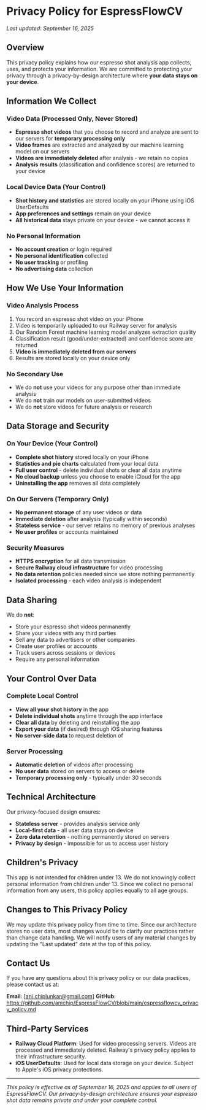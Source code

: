 # Privacy Policy for EspressFlowCV

*Last updated: September 16, 2025*

## Overview

This privacy policy explains how our espresso shot analysis app collects, uses, and protects your information. We are committed to protecting your privacy through a privacy-by-design architecture where **your data stays on your device**.

## Information We Collect

### Video Data (Processed Only, Never Stored)
- **Espresso shot videos** that you choose to record and analyze are sent to our servers for **temporary processing only**
- **Video frames** are extracted and analyzed by our machine learning model on our servers
- **Videos are immediately deleted** after analysis - we retain no copies
- **Analysis results** (classification and confidence scores) are returned to your device

### Local Device Data (Your Control)
- **Shot history and statistics** are stored locally on your iPhone using iOS UserDefaults
- **App preferences and settings** remain on your device
- **All historical data** stays private on your device - we cannot access it

### No Personal Information
- **No account creation** or login required
- **No personal identification** collected
- **No user tracking** or profiling
- **No advertising data** collection

## How We Use Your Information

### Video Analysis Process
1. You record an espresso shot video on your iPhone
2. Video is temporarily uploaded to our Railway server for analysis
3. Our Random Forest machine learning model analyzes extraction quality
4. Classification result (good/under-extracted) and confidence score are returned
5. **Video is immediately deleted from our servers**
6. Results are stored locally on your device only

### No Secondary Use
- We do **not** use your videos for any purpose other than immediate analysis
- We do **not** train our models on user-submitted videos
- We do **not** store videos for future analysis or research

## Data Storage and Security

### On Your Device (Your Control)
- **Complete shot history** stored locally on your iPhone
- **Statistics and pie charts** calculated from your local data
- **Full user control** - delete individual shots or clear all data anytime
- **No cloud backup** unless you choose to enable iCloud for the app
- **Uninstalling the app** removes all data completely

### On Our Servers (Temporary Only)
- **No permanent storage** of any user videos or data
- **Immediate deletion** after analysis (typically within seconds)
- **Stateless service** - our server retains no memory of previous analyses
- **No user profiles** or accounts maintained

### Security Measures
- **HTTPS encryption** for all data transmission
- **Secure Railway cloud infrastructure** for video processing
- **No data retention** policies needed since we store nothing permanently
- **Isolated processing** - each video analysis is independent

## Data Sharing

We do **not**:
- Store your espresso shot videos permanently
- Share your videos with any third parties
- Sell any data to advertisers or other companies
- Create user profiles or accounts
- Track users across sessions or devices
- Require any personal information

## Your Control Over Data

### Complete Local Control
- **View all your shot history** in the app
- **Delete individual shots** anytime through the app interface
- **Clear all data** by deleting and reinstalling the app
- **Export your data** (if desired) through iOS sharing features
- **No server-side data** to request deletion of

### Server Processing
- **Automatic deletion** of videos after processing
- **No user data** stored on servers to access or delete
- **Temporary processing only** - typically under 30 seconds

## Technical Architecture

Our privacy-focused design ensures:
- **Stateless server** - provides analysis service only
- **Local-first data** - all user data stays on device
- **Zero data retention** - nothing permanently stored on servers
- **Privacy by design** - impossible for us to access user history

## Children's Privacy

This app is not intended for children under 13. We do not knowingly collect personal information from children under 13. Since we collect no personal information from any users, this policy applies equally to all age groups.

## Changes to This Privacy Policy

We may update this privacy policy from time to time. Since our architecture stores no user data, most changes would be to clarify our practices rather than change data handling. We will notify users of any material changes by updating the "Last updated" date at the top of this policy.

## Contact Us

If you have any questions about this privacy policy or our data practices, please contact us at:

**Email**: [ani.chiplunkar@gmail.com]
**GitHub**: https://github.com/anichip/EspressFlowCV/blob/main/espressflowcv_privacy_policy.md

## Third-Party Services

- **Railway Cloud Platform**: Used for video processing servers. Videos are processed and immediately deleted. Railway's privacy policy applies to their infrastructure security.
- **iOS UserDefaults**: Used for local data storage on your device. Subject to Apple's iOS privacy protections.

---

*This policy is effective as of September 16, 2025 and applies to all users of EspressFlowCV. Our privacy-by-design architecture ensures your espresso shot data remains private and under your complete control.*